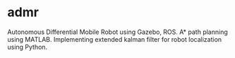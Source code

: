 # admr

Autonomous Differential Mobile Robot using Gazebo, ROS.
A* path planning using MATLAB.
Implementing extended kalman filter for robot localization using Python.



